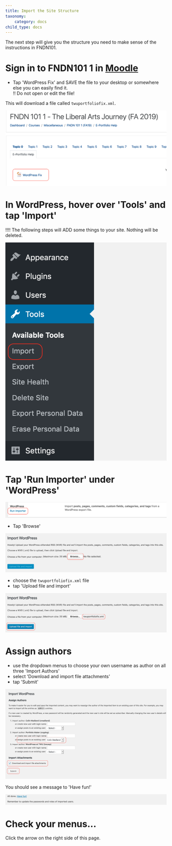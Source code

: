 ```yaml
---
title: Import the Site Structure
taxonomy:
    category: docs
child_type: docs
---
```


The next step will give you the structure you need to make sense of the instructions in FNDN101.

# Sign in to FNDN101 1 in [Moodle](https://learn.twu.ca)

- Tap 'WordPress Fix' and SAVE the file to your desktop or somewhere else you can easily find it.  
!! Do not open or edit the file!  

This will download a file called `twuportfoliofix.xml`.

![](import-1.png)

# In WordPress, hover over 'Tools' and tap 'Import'

!!!! The following steps will ADD some things to your site. Nothing will be deleted.

![](import-2.png)

# Tap 'Run Importer' under 'WordPress'

![](import-3.png)

- Tap 'Browse'

![](import-4.png)

- choose the `twuportfoliofix.xml` file
- tap 'Upload file and import'

![](import-5.png)

# Assign authors

- use the dropdown menus to choose your own username as author on all three 'Import Authors'
- select 'Download and import file attachments'
- tap 'Submit'

![](import-6b.png)

You should see a message to 'Have fun!'

![](import-7.png)

# Check your menus...

Click the arrow on the right side of this page.
